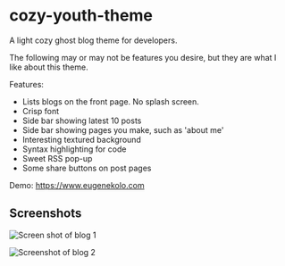 cozy-youth-theme
=======
A light cozy ghost blog theme for developers. 

The following may or may not be features you desire, but they are what I like about this theme.

Features:
* Lists blogs on the front page. No splash screen.
* Crisp font
* Side bar showing latest 10 posts
* Side bar showing pages you make, such as 'about me'
* Interesting textured background
* Syntax highlighting for code
* Sweet RSS pop-up
* Some share buttons on post pages

Demo: https://www.eugenekolo.com

## Screenshots
![Screen shot of blog 1](http://i.imgur.com/fDwJ6dB.png)

![Screenshot of blog 2](http://i.imgur.com/ho4MDYe.png)
